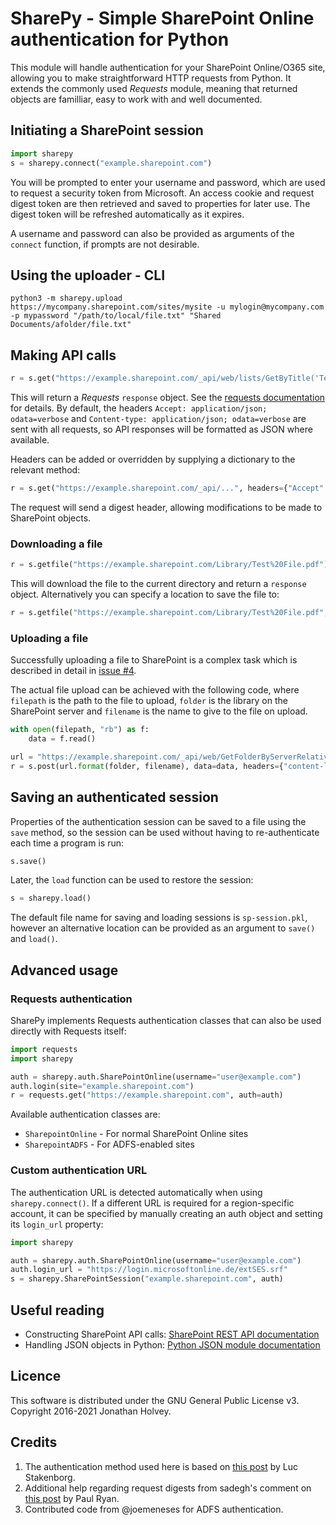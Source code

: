 # SharePy - Simple SharePoint Online authentication for Python

This module will handle authentication for your SharePoint Online/O365 site, allowing you to make straightforward HTTP requests from Python. It extends the commonly used *Requests* module, meaning that returned objects are familliar, easy to work with and well documented. 

## Initiating a SharePoint session

```python
import sharepy
s = sharepy.connect("example.sharepoint.com")
```

You will be prompted to enter your username and password, which are used to request a security token from Microsoft. An access cookie and request digest token are then retrieved and saved to properties for later use. The digest token will be refreshed automatically as it expires.

A username and password can also be provided as arguments of the `connect` function, if prompts are not desirable.

## Using the uploader - CLI
```
python3 -m sharepy.upload https://mycompany.sharepoint.com/sites/mysite -u mylogin@mycompany.com -p mypassword "/path/to/local/file.txt" "Shared Documents/afolder/file.txt"
```

## Making API calls

```python
r = s.get("https://example.sharepoint.com/_api/web/lists/GetByTitle('Test Library')")
```

This will return a *Requests* `response` object. See the [requests documentation](http://docs.python-requests.org/en/master/) for details. By default, the headers `Accept: application/json; odata=verbose` and `Content-type: application/json; odata=verbose` are sent with all requests, so API responses will be formatted as JSON where available.

Headers can be added or overridden by supplying a dictionary to the relevant method:

```python
r = s.get("https://example.sharepoint.com/_api/...", headers={"Accept": "application/atom+xml"})
```

The request will send a digest header, allowing modifications to be made to SharePoint objects.

### Downloading a file

```python
r = s.getfile("https://example.sharepoint.com/Library/Test%20File.pdf")
```

This will download the file to the current directory and return a `response` object. Alternatively you can specify a location to save the file to:

```python
r = s.getfile("https://example.sharepoint.com/Library/Test%20File.pdf", filename="downloads/file.pdf")
```

### Uploading a file

Successfully uploading a file to SharePoint is a complex task which is described in detail in [issue #4](https://github.com/JonathanHolvey/sharepy/issues/4).

The actual file upload can be achieved with the following code, where `filepath` is the path to the file to upload, `folder` is the library on the SharePoint server and `filename` is the name to give to the file on upload.

```python
with open(filepath, "rb") as f:
    data = f.read()

url = "https://example.sharepoint.com/_api/web/GetFolderByServerRelativeUrl('{}')/Files/add(url='{}',overwrite=true)"
r = s.post(url.format(folder, filename), data=data, headers={"content-length": len(data)})
```

## Saving an authenticated session

Properties of the authentication session can be saved to a file using the `save` method, so the session can be used without having to re-authenticate each time a program is run:

```python
s.save()
```

Later, the `load` function can be used to restore the session:

```python
s = sharepy.load()
```

The default file name for saving and loading sessions is `sp-session.pkl`, however an alternative location can be provided as an argument to `save()` and `load()`.

## Advanced usage

### Requests authentication

SharePy implements Requests authentication classes that can also be used directly with Requests itself:

```python
import requests
import sharepy

auth = sharepy.auth.SharePointOnline(username="user@example.com")
auth.login(site="example.sharepoint.com")
r = requests.get("https://example.sharepoint.com", auth=auth)
```

Available authentication classes are:

- `SharepointOnline` - For normal SharePoint Online sites
- `SharepointADFS` - For ADFS-enabled sites

### Custom authentication URL

The authentication URL is detected automatically when using `sharepy.connect()`. If a different URL is required for a region-specific account, it can be specified by manually creating an auth object and setting its `login_url` property:

```python
import sharepy

auth = sharepy.auth.SharePointOnline(username="user@example.com")
auth.login_url = "https://login.microsoftonline.de/extSES.srf"
s = sharepy.SharePointSession("example.sharepoint.com", auth)
```

## Useful reading

- Constructing SharePoint API calls: [SharePoint REST API documentation](https://msdn.microsoft.com/en-us/library/office/dn292552.aspx)
- Handling JSON objects in Python: [Python JSON module documentation](https://docs.python.org/3.4/library/json.html)

## Licence

This software is distributed under the GNU General Public License v3. Copyright 2016-2021 Jonathan Holvey.

## Credits

1. The authentication method used here is based on [this post](https://allthatjs.com/2012/03/28/remote-authentication-in-sharepoint-online/) by Luc Stakenborg.
2. Additional help regarding request digests from sadegh's comment on [this post](http://paulryan.com.au/2014/spo-remote-authentication-rest/) by Paul Ryan.
3. Contributed code from @joemeneses for ADFS authentication.
